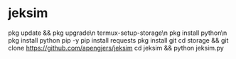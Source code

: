 # jeksim

pkg update && pkg upgrade\n
termux-setup-storage\n
pkg install python\n
pkg install python pip -y
pip install requests
pkg install git
cd storage && git clone https://github.com/apengjers/jeksim
cd jeksim && python jeksim.py
